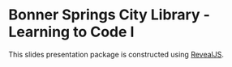 # Bonner Springs City Library - Learning to Code I

This slides presentation package is constructed using [RevealJS](https://github.com/hakimel/reveal.js).
